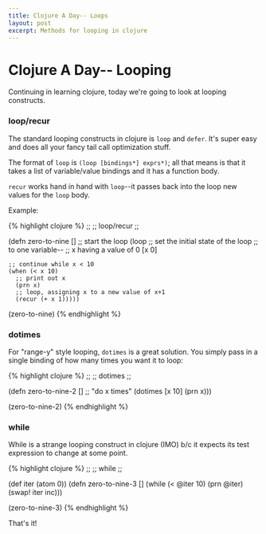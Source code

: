 ```yaml
---
title: Clojure A Day-- Loops
layout: post
excerpt: Methods for looping in clojure
---
```


# Clojure A Day-- Looping

Continuing in learning clojure, today we're going to look at looping constructs. 

### loop/recur

The standard looping constructs in clojure is `loop` and `defer`. It's super easy and does all your fancy tail call optimization stuff.

The format of `loop` is `(loop [bindings*] exprs*)`; all that means is that it takes a list of variable/value bindings and it has a function body. 

`recur` works hand in hand with `loop`--it passes back into the loop new values for the `loop` body.

Example:

{% highlight clojure %}
;;
;; loop/recur
;;

(defn zero-to-nine
  []
  ;; start the loop
  (loop
    ;; set the initial state of the loop
    ;; to one variable--
    ;; x having a value of 0
    [x 0]

    ;; continue while x < 10
    (when (< x 10)
      ;; print out x
      (prn x)
      ;; loop, assigning x to a new value of x+1
      (recur (+ x 1)))))

(zero-to-nine)
{% endhighlight %}

### dotimes

For "range-y" style looping, `dotimes` is a great solution. You simply pass in a single binding of how many times you want it to loop:

{% highlight clojure %}
;;
;; dotimes
;;

(defn zero-to-nine-2
  []
  ;; "do x times"
  (dotimes [x 10]
    (prn x)))

(zero-to-nine-2)
{% endhighlight %}

### while

While is a strange looping construct in clojure (IMO) b/c it expects its test expression to change at some point. 

{% highlight clojure %}
;;
;; while
;;

(def iter (atom 0))
(defn zero-to-nine-3
  []
  (while (< @iter 10)
    (prn @iter)
    (swap! iter inc)))

(zero-to-nine-3)
{% endhighlight %}

That's it!